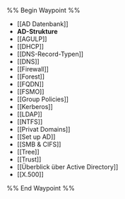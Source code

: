 %% Begin Waypoint %%
- [[AD Datenbank]]
- **AD-Strukture**
- [[AGULP]]
- [[DHCP]]
- [[DNS-Record-Typen]]
- [[DNS]]
- [[Firewall]]
- [[Forest]]
- [[FQDN]]
- [[FSMO]]
- [[Group Policies]]
- [[Kerberos]]
- [[LDAP]]
- [[NTFS]]
- [[Privat Domains]]
- [[Set up AD]]
- [[SMB & CIFS]]
- [[Tree]]
- [[Trust]]
- [[Überblick über Active Directory]]
- [[X.500]]

%% End Waypoint %%